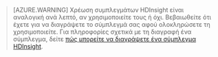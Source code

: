 

> [AZURE.WARNING] Χρέωση συμπλεγμάτων HDInsight είναι αναλογική ανά λεπτό, αν χρησιμοποιείτε τους ή όχι. Βεβαιωθείτε ότι έχετε για να διαγράψετε το σύμπλεγμά σας αφού ολοκληρώσετε τη χρησιμοποιείτε. Για πληροφορίες σχετικά με τη διαγραφή ένα σύμπλεγμα, δείτε [πώς μπορείτε να διαγράψετε ένα σύμπλεγμα HDInsight](../articles/hdinsight/hdinsight-delete-cluster.md).

